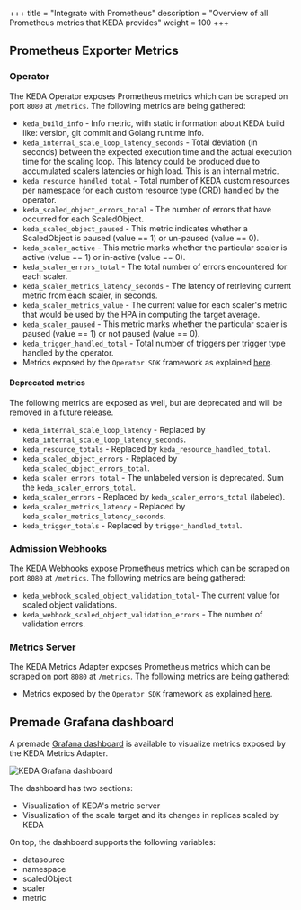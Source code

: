+++
title = "Integrate with Prometheus"
description = "Overview of all Prometheus metrics that KEDA provides"
weight = 100
+++

## Prometheus Exporter Metrics

### Operator

The KEDA Operator exposes Prometheus metrics which can be scraped on port `8080` at `/metrics`. The following metrics are being gathered:

- `keda_build_info` - Info metric, with static information about KEDA build like: version, git commit and Golang runtime info.
- `keda_internal_scale_loop_latency_seconds` - Total deviation (in seconds) between the expected execution time and the actual execution time for the scaling loop. This latency could be produced due to accumulated scalers latencies or high load. This is an internal metric.
- `keda_resource_handled_total` - Total number of KEDA custom resources per namespace for each custom resource type (CRD) handled by the operator.
- `keda_scaled_object_errors_total` - The number of errors that have occurred for each ScaledObject.
- `keda_scaled_object_paused` - This metric indicates whether a ScaledObject is paused (value == 1) or un-paused (value == 0).
- `keda_scaler_active` - This metric marks whether the particular scaler is active (value == 1) or in-active (value == 0).
- `keda_scaler_errors_total` - The total number of errors encountered for each scaler.
- `keda_scaler_metrics_latency_seconds` - The latency of retrieving current metric from each scaler, in seconds.
- `keda_scaler_metrics_value` - The current value for each scaler's metric that would be used by the HPA in computing the target average.
- `keda_scaler_paused` - This metric marks whether the particular scaler is paused (value == 1) or not paused (value == 0).
- `keda_trigger_handled_total` - Total number of triggers per trigger type handled by the operator.
- Metrics exposed by the `Operator SDK` framework as explained [here](https://sdk.operatorframework.io/docs/building-operators/golang/advanced-topics/#metrics).

#### Deprecated metrics

The following metrics are exposed as well, but are deprecated and will be removed in a future release.

- `keda_internal_scale_loop_latency` -  Replaced by `keda_internal_scale_loop_latency_seconds`.
- `keda_resource_totals` - Replaced by `keda_resource_handled_total`.
- `keda_scaled_object_errors` - Replaced by `keda_scaled_object_errors_total`.
- `keda_scaler_errors_total` - The unlabeled version is deprecated. Sum the `keda_scaler_errors_total`.
- `keda_scaler_errors` - Replaced by `keda_scaler_errors_total` (labeled).
- `keda_scaler_metrics_latency` - Replaced by `keda_scaler_metrics_latency_seconds`.
- `keda_trigger_totals` - Replaced by `trigger_handled_total`.

### Admission Webhooks

The KEDA Webhooks expose Prometheus metrics which can be scraped on port `8080` at `/metrics`. The following metrics are being gathered:

- `keda_webhook_scaled_object_validation_total`- The current value for scaled object validations.
- `keda_webhook_scaled_object_validation_errors` - The number of validation errors.

### Metrics Server

The KEDA Metrics Adapter exposes Prometheus metrics which can be scraped on port `8080` at `/metrics`. The following metrics are being gathered:

- Metrics exposed by the `Operator SDK` framework as explained [here](https://sdk.operatorframework.io/docs/building-operators/golang/advanced-topics/#metrics).

## Premade Grafana dashboard

A premade [Grafana dashboard](https://github.com/kedacore/keda/tree/main/config/grafana/keda-dashboard.json) is available to visualize metrics exposed by the KEDA Metrics Adapter.

![KEDA Grafana dashboard](/img/grafana-dashboard.png)

The dashboard has two sections:

- Visualization of KEDA's metric server
- Visualization of the scale target and its changes in replicas scaled by KEDA

On top, the dashboard supports the following variables:

- datasource
- namespace
- scaledObject
- scaler
- metric
